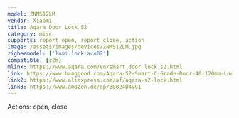 ```yaml
---
model: ZNMS12LM
vendor: Xiaomi
title: Aqara Door Lock S2
category: misc
supports: report open, report close, action
image: /assets/images/devices/ZNMS12LM.jpg
zigbeemodel: ['lumi.lock.acn02']
compatible: [z2m]
mlink: https://www.aqara.com/en/smart_door_lock_s2.html
link: https://www.banggood.com/Aqara-S2-Smart-C-Grade-Door-40-120mm-Lock-Fingerprint-App-Password-Key-Unlock-Mi-Home-Security-Lock-p-1439216.html
link2: https://www.aliexpress.com/af/aqara-s2-lock.html
link3: https://www.amazon.de/dp/B0824D4VG1
---
```

Actions: open, close